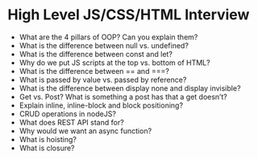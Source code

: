 # High Level JS/CSS/HTML Interview
- What are the 4 pillars of OOP? Can you explain them?
- What is the difference between null vs. undefined?
- What is the difference between const and let?
- Why do we put JS scripts at the top vs. bottom of HTML?
- What is the difference between == and ===?
- What is passed by value vs. passed by reference?
- What is the difference between display none and display invisible?
- Get vs. Post? What is something a post has that a get doesn’t?
- Explain inline, inline-block and block positioning?
- CRUD operations in nodeJS?
- What does REST API stand for?
- Why would we want an async function?
- What is hoisting?
- What is closure?
